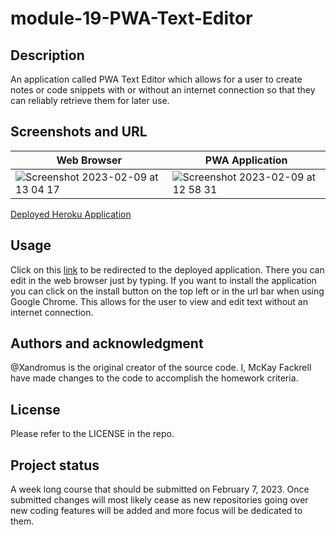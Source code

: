# module-19-PWA-Text-Editor
## Description

An application called PWA Text Editor which allows for a user to create notes or code snippets with or without an internet connection so that they can reliably retrieve them for later use.

## Screenshots and URL
| Web Browser | PWA Application |
|---------|---------|
| ![Screenshot 2023-02-09 at 13 04 17](https://user-images.githubusercontent.com/110206514/217924756-8f9f9310-8429-418d-a201-28ebf3ed3e0f.jpg)| ![Screenshot 2023-02-09 at 12 58 31](https://user-images.githubusercontent.com/110206514/217924395-a51def59-7a31-439e-8121-27ab9bafb87d.jpg) |

[Deployed Heroku Application](url.com)

## Usage
Click on this [link](url.com) to be redirected to the deployed application. There you can edit in the web browser just by typing. If you want to install the application you can click on the install button on the top left or in the url bar when using Google Chrome. This allows for the user to view and edit text without an internet connection.

## Authors and acknowledgment

@Xandromus is the original creator of the source code. I, McKay Fackrell have made changes to the code to accomplish the homework criteria.

## License

Please refer to the LICENSE in the repo.

## Project status

A week long course that should be submitted on February 7, 2023. Once submitted changes will most likely cease as new repositories going over new coding features will be added and more focus will be dedicated to them.
